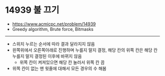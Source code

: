 # 14939 불 끄기

- https://www.acmicpc.net/problem/14939
- Greedy algorithm, Brute force, Bitmasks
---
- 스위치 누르는 순서에 따라 결과 달라지지 않음
- 왼쪽위에서 오른쪽아래로 진행하며 누를지 말지 결정, 해당 칸의 위쪽 칸은 해당 칸 누를지 말지 결정된 이후에 바뀌지 않음
    - 위쪽 칸이 켜져있으면 해당 칸 눌러서 위쪽 칸 끔
- 위쪽 칸이 없는 맨 윗줄에 대해서 모든 경우의 수 해봄
